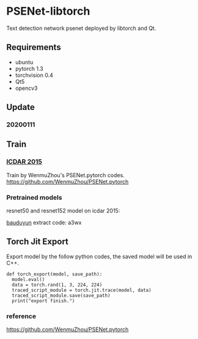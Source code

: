 # PSENet-libtorch
Text detection network psenet deployed by libtorch and Qt.

## Requirements
* ubuntu
* pytorch 1.3
* torchvision 0.4
* Qt5
* opencv3

## Update 
### 20200111

## Train
### [ICDAR 2015](http://rrc.cvc.uab.es/?ch=4)

Train by WenmuZhou's PSENet.pytorch codes.
https://github.com/WenmuZhou/PSENet.pytorch


### Pretrained models
resnet50 and resnet152 model on icdar 2015: 

[bauduyun](https://pan.baidu.com/s/1d3C2Izj7d_p_29s2eQANBA ) extract code: a3wx


## Torch Jit Export
Export model by the follow python codes, the saved model will be used in C++.



    def torch_export(model, save_path):
      model.eval()
      data = torch.rand(1, 3, 224, 224)
      traced_script_module = torch.jit.trace(model, data)
      traced_script_module.save(save_path)
      print("export finish.")


### reference
https://github.com/WenmuZhou/PSENet.pytorch
